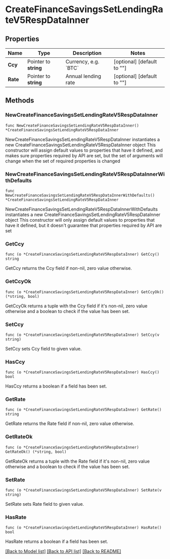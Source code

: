 # CreateFinanceSavingsSetLendingRateV5RespDataInner

## Properties

Name | Type | Description | Notes
------------ | ------------- | ------------- | -------------
**Ccy** | Pointer to **string** | Currency, e.g. &#x60;BTC&#x60; | [optional] [default to ""]
**Rate** | Pointer to **string** | Annual lending rate | [optional] [default to ""]

## Methods

### NewCreateFinanceSavingsSetLendingRateV5RespDataInner

`func NewCreateFinanceSavingsSetLendingRateV5RespDataInner() *CreateFinanceSavingsSetLendingRateV5RespDataInner`

NewCreateFinanceSavingsSetLendingRateV5RespDataInner instantiates a new CreateFinanceSavingsSetLendingRateV5RespDataInner object
This constructor will assign default values to properties that have it defined,
and makes sure properties required by API are set, but the set of arguments
will change when the set of required properties is changed

### NewCreateFinanceSavingsSetLendingRateV5RespDataInnerWithDefaults

`func NewCreateFinanceSavingsSetLendingRateV5RespDataInnerWithDefaults() *CreateFinanceSavingsSetLendingRateV5RespDataInner`

NewCreateFinanceSavingsSetLendingRateV5RespDataInnerWithDefaults instantiates a new CreateFinanceSavingsSetLendingRateV5RespDataInner object
This constructor will only assign default values to properties that have it defined,
but it doesn't guarantee that properties required by API are set

### GetCcy

`func (o *CreateFinanceSavingsSetLendingRateV5RespDataInner) GetCcy() string`

GetCcy returns the Ccy field if non-nil, zero value otherwise.

### GetCcyOk

`func (o *CreateFinanceSavingsSetLendingRateV5RespDataInner) GetCcyOk() (*string, bool)`

GetCcyOk returns a tuple with the Ccy field if it's non-nil, zero value otherwise
and a boolean to check if the value has been set.

### SetCcy

`func (o *CreateFinanceSavingsSetLendingRateV5RespDataInner) SetCcy(v string)`

SetCcy sets Ccy field to given value.

### HasCcy

`func (o *CreateFinanceSavingsSetLendingRateV5RespDataInner) HasCcy() bool`

HasCcy returns a boolean if a field has been set.

### GetRate

`func (o *CreateFinanceSavingsSetLendingRateV5RespDataInner) GetRate() string`

GetRate returns the Rate field if non-nil, zero value otherwise.

### GetRateOk

`func (o *CreateFinanceSavingsSetLendingRateV5RespDataInner) GetRateOk() (*string, bool)`

GetRateOk returns a tuple with the Rate field if it's non-nil, zero value otherwise
and a boolean to check if the value has been set.

### SetRate

`func (o *CreateFinanceSavingsSetLendingRateV5RespDataInner) SetRate(v string)`

SetRate sets Rate field to given value.

### HasRate

`func (o *CreateFinanceSavingsSetLendingRateV5RespDataInner) HasRate() bool`

HasRate returns a boolean if a field has been set.


[[Back to Model list]](../README.md#documentation-for-models) [[Back to API list]](../README.md#documentation-for-api-endpoints) [[Back to README]](../README.md)


